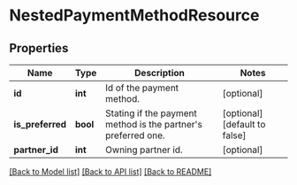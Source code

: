 # NestedPaymentMethodResource

## Properties
Name | Type | Description | Notes
------------ | ------------- | ------------- | -------------
**id** | **int** | Id of the payment method. | [optional] 
**is_preferred** | **bool** | Stating if the payment method is the partner&#39;s preferred one. | [optional] [default to false]
**partner_id** | **int** | Owning partner id. | [optional] 

[[Back to Model list]](../README.md#documentation-for-models) [[Back to API list]](../README.md#documentation-for-api-endpoints) [[Back to README]](../README.md)


